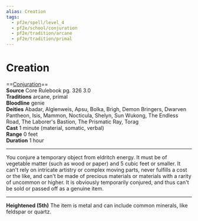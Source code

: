 ```yaml
---
alias: Creation
tags:
  - pf2e/spell/level_4
  - pf2e/school/conjuration
  - pf2e/tradition/arcane
  - pf2e/tradition/primal
---
```


# Creation

==[Conjuration](../../../Traits/Conjuration.md)==  
__Source__ Core Rulebook pg. 326 3.0  
**Traditions** arcane, primal  
**Bloodline** genie  
**Deities** Abadar, Alglenweis, Apsu, Bolka, Brigh, Demon Bringers, Dwarven Pantheon, Isis, Mammon, Nocticula, Shelyn, Sun Wukong, The Endless Road, The Laborer's Bastion, The Prismatic Ray, Torag  
**Cast** 1 minute (material, somatic, verbal)  
**Range** 0 feet  
**Duration** 1 hour

---

You conjure a temporary object from eldritch energy. It must be of vegetable matter (such as wood or paper) and 5 cubic feet or smaller. It can't rely on intricate artistry or complex moving parts, never fulfills a cost or the like, and can't be made of precious materials or materials with a rarity of uncommon or higher. It is obviously temporarily conjured, and thus can't be sold or passed off as a genuine item.

<hr>

**Heightened (5th)** The item is metal and can include common minerals, like feldspar or quartz.
